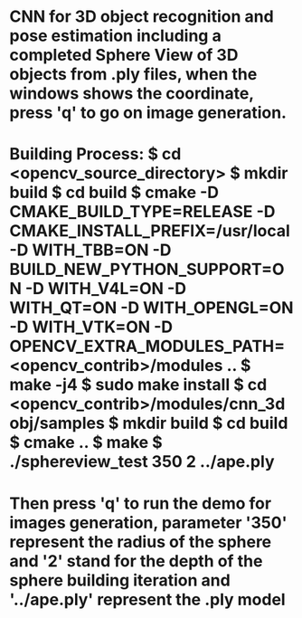 CNN for 3D object recognition and pose estimation including a completed Sphere View of 3D objects from .ply files, when the windows shows the coordinate, press 'q' to go on image generation.
============================================
Building Process:
$ cd <opencv_source_directory>
$ mkdir build
$ cd build
$ cmake -D CMAKE_BUILD_TYPE=RELEASE -D CMAKE_INSTALL_PREFIX=/usr/local -D WITH_TBB=ON -D BUILD_NEW_PYTHON_SUPPORT=ON -D WITH_V4L=ON -D WITH_QT=ON -D WITH_OPENGL=ON -D WITH_VTK=ON -D OPENCV_EXTRA_MODULES_PATH=<opencv_contrib>/modules ..
$ make -j4
$ sudo make install
$ cd <opencv_contrib>/modules/cnn_3dobj/samples
$ mkdir build
$ cd build
$ cmake ..
$ make
$ ./sphereview_test 350 2 ../ape.ply
==============================================
Then press 'q' to run the demo for images generation, parameter '350' represent the radius of the sphere and '2' stand for the depth of the sphere building iteration and '../ape.ply' represent the .ply model
==============================================
